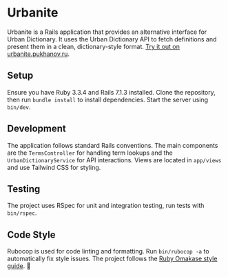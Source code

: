 # Urbanite

Urbanite is a Rails application that provides an alternative interface for Urban Dictionary. It uses the Urban Dictionary API to fetch definitions and present them in a clean, dictionary-style format. [Try it out on urbanite.pukhanov.ru](https://urbanite.pukhanov.ru).

## Setup

Ensure you have Ruby 3.3.4 and Rails 7.1.3 installed. Clone the repository, then run `bundle install` to install dependencies. Start the server using `bin/dev`.

## Development

The application follows standard Rails conventions. The main components are the `TermsController` for handling term lookups and the `UrbanDictionaryService` for API interactions. Views are located in `app/views` and use Tailwind CSS for styling.

## Testing

The project uses RSpec for unit and integration testing, run tests with `bin/rspec`.

## Code Style

Rubocop is used for code linting and formatting. Run `bin/rubocop -a` to automatically fix style issues. The project follows the [Ruby Omakase style guide](https://github.com/rails/rubocop-rails-omakase).

